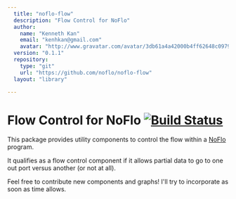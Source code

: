 ```yaml
---
  title: "noflo-flow"
  description: "Flow Control for NoFlo"
  author: 
    name: "Kenneth Kan"
    email: "kenhkan@gmail.com"
    avatar: "http://www.gravatar.com/avatar/3db61a4a42000b4ff62648c0979e8920?s=23"
  version: "0.1.1"
  repository: 
    type: "git"
    url: "https://github.com/noflo/noflo-flow"
  layout: "library"

---
```

Flow Control for NoFlo [![Build Status](https://secure.travis-ci.org/noflo/noflo-flow.png?branch=master)](https://travis-ci.org/noflo/noflo-flow)
===============================

This package provides utility components to control the flow within a
[NoFlo](http://noflojs.org/) program.

It qualifies as a flow control component if it allows partial data to go
to one out port versus another (or not at all).

Feel free to contribute new components and graphs! I'll try to
incorporate as soon as time allows.
